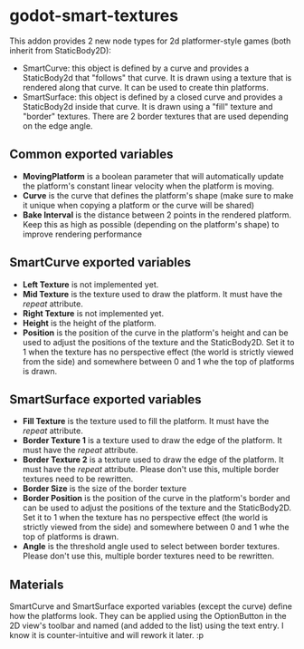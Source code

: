 # godot-smart-textures
This addon provides 2 new node types for 2d platformer-style games (both inherit from StaticBody2D):
- SmartCurve: this object is defined by a curve and provides a StaticBody2d that "follows" that curve. It is drawn using a texture that is rendered along that curve. It can be used to create thin platforms.
- SmartSurface: this object is defined by a closed curve and provides a StaticBody2d inside that curve. It is drawn using a "fill" texture and "border" textures. There are 2 border textures that are used depending on the edge angle.

## Common exported variables

- **MovingPlatform** is a boolean parameter that will automatically update the platform's constant linear velocity when the platform is moving.
- **Curve** is the curve that defines the platform's shape (make sure to make it unique when copying a platform or the curve will be shared)
- **Bake Interval** is the distance between 2 points in the rendered platform. Keep this as high as possible (depending on the platform's shape) to improve rendering performance

## SmartCurve exported variables

- **Left Texture** is not implemented yet.
- **Mid Texture** is the texture used to draw the platform. It must have the *repeat* attribute.
- **Right Texture** is not implemented yet.
- **Height** is the height of the platform.
- **Position** is the position of the curve in the platform's height and can be used to adjust the positions of the texture and the StaticBody2D. Set it to 1 when the texture has no perspective effect (the world is strictly viewed from the side) and somewhere between 0 and 1 whe the top of platforms is drawn.

## SmartSurface exported variables

- **Fill Texture** is the texture used to fill the platform. It must have the *repeat* attribute.
- **Border Texture 1** is a texture used to draw the edge of the platform. It must have the *repeat* attribute.
- **Border Texture 2** is a texture used to draw the edge of the platform. It must have the *repeat* attribute. Please don't use this, multiple border textures need to be rewritten.
- **Border Size** is the size of the border texture
- **Border Position** is the position of the curve in the platform's border and can be used to adjust the positions of the texture and the StaticBody2D. Set it to 1 when the texture has no perspective effect (the world is strictly viewed from the side) and somewhere between 0 and 1 whe the top of platforms is drawn.
- **Angle** is the threshold angle used to select between border textures. Please don't use this, multiple border textures need to be rewritten.

## Materials

SmartCurve and SmartSurface exported variables (except the curve) define how the platforms look. They can be applied using the **<Materials>** OptionButton in the 2D view's toolbar and named (and added to the list) using the text entry. I know it is counter-intuitive and will rework it later. :p

